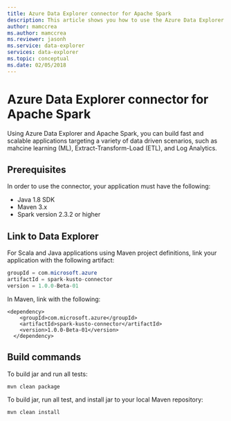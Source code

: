 ```yaml
---
title: Azure Data Explorer connector for Apache Spark
description: This article shows you how to use the Azure Data Explorer connector for Apache Spark.
author: mamccrea
ms.author: mamccrea
ms.reviewer: jasonh
ms.service: data-explorer
services: data-explorer
ms.topic: conceptual
ms.date: 02/05/2018
---
```


# Azure Data Explorer connector for Apache Spark

Using Azure Data Explorer and Apache Spark, you can build fast and scalable applications targeting a variety of data driven scenarios, such as mahcine learning (ML), Extract-Transform-Load (ETL), and Log Analytics.

## Prerequisites

In order to use the connector, your application must have the following:

* Java 1.8 SDK
* Maven 3.x
* Spark version 2.3.2 or higher

## Link to Data Explorer

For Scala and Java applications using Maven project definitions, link your application with the following artifact:

```java
groupId = com.microsoft.azure
artifactId = spark-kusto-connector
version = 1.0.0-Beta-01 
```

In Maven, link with the following:

```Maven
<dependency>
    <groupId>com.microsoft.azure</groupId>
    <artifactId>spark-kusto-connector</artifactId>
    <version>1.0.0-Beta-01</version>
  </dependency>
```

## Build commands

To build jar and run all tests:

```
mvn clean package
```

To build jar, run all test, and install jar to your local Maven repository:

```
mvn clean install
```
